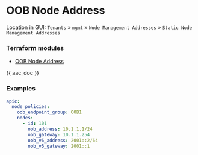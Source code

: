 # OOB Node Address

Location in GUI:
`Tenants` » `mgmt` » `Node Management Addresses` » `Static Node Management Addresses`

### Terraform modules

* [OOB Node Address](https://registry.terraform.io/modules/netascode/oob-node-address/aci/latest)

{{ aac_doc }}

### Examples

```yaml
apic:
  node_policies:
    oob_endpoint_group: OOB1
    nodes:
      - id: 101
        oob_address: 10.1.1.1/24
        oob_gateway: 10.1.1.254
        oob_v6_address: 2001::2/64
        oob_v6_gateway: 2001::1
```
